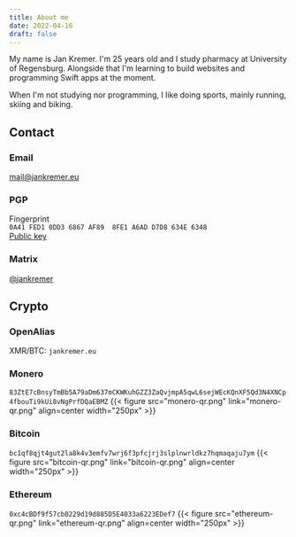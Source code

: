 ```yaml
---
title: About me
date: 2022-04-16
draft: false
---
```

My name is Jan Kremer. I'm 25 years old and I study pharmacy at University of Regensburg. Alongside that I'm learning to build websites and programming Swift apps at the moment.

When I'm not studying nor programming, I like doing sports, mainly running, skiing and biking.

## Contact

### Email

[mail@jankremer.eu](mailto:mail@jankremer.eu)

### PGP

Fingerprint
\
`0A41 FED1 0DD3 6867 AF89  8FE1 A6AD D7D8 634E 6348`
\
[Public key](key.txt)

### Matrix

[@jankremer](https://matrix.to/#/@jankremer:matrix.org)

## Crypto

### OpenAlias

XMR/BTC: `jankremer.eu`

### Monero

`83ZtE7cBnsyTmBb5A79aDm637mCKWKuhGZZ3ZaQvjmpA5qwL6sejWEcKQnXF5Qd3N4XNCp4fbouTi9kUi8vNgPrfDQaEBMZ`
{{< figure src="monero-qr.png" link="monero-qr.png" align=center width="250px" >}}

### Bitcoin

`bc1qf8qjt4gut2la8k4v3emfv7wrj6f3pfcjrj3slplnwrldkz7hqmaqaju7ym`
{{< figure src="bitcoin-qr.png" link="bitcoin-qr.png" align=center width="250px" >}}

### Ethereum

`0xc4cBDf9f57cb0229d19d885D5E4033a6223EDef7`
{{< figure src="ethereum-qr.png" link="ethereum-qr.png" align=center width="250px" >}}
